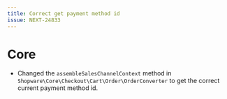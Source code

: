 ```yaml
---
title: Correct get payment method id
issue: NEXT-24833
---
```

# Core
* Changed the `assembleSalesChannelContext` method in `Shopware\Core\Checkout\Cart\Order\OrderConverter` to get the correct current payment method id.
